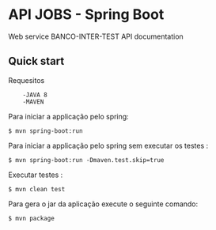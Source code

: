 # API JOBS - Spring Boot


Web service BANCO-INTER-TEST API documentation

## Quick start

Requesitos

```
    -JAVA 8
    -MAVEN
```
Para iniciar a applicação pelo spring:

```
$ mvn spring-boot:run
```
Para iniciar a applicação pelo spring sem executar os testes :

```
$ mvn spring-boot:run -Dmaven.test.skip=true
```
Executar testes :

```
$ mvn clean test
```

Para gera o jar da aplicação execute o seguinte comando:

```
$ mvn package
```